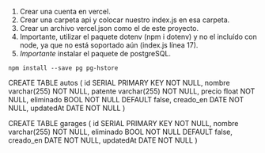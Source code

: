 1. Crear una cuenta en vercel.
2. Crear una carpeta api y colocar nuestro index.js en esa carpeta.
3. Crear un archivo vercel.json como el de este proyecto.
4. Importante, utilizar el paquete dotenv (npm i dotenv) y no el incluído con node, ya que no está soportado aún (index.js línea 17).
5. _Importante_ instalar el paquete de postgreSQL.

`npm install --save pg pg-hstore`

CREATE TABLE autos (
id SERIAL PRIMARY KEY NOT NULL,
nombre varchar(255) NOT NULL,
patente varchar(255) NOT NULL,
precio float NOT NULL,
eliminado BOOL NOT NULL DEFAULT false,
creado_en DATE NOT NULL,
updatedAt DATE NOT NULL
)

CREATE TABLE garages (
id SERIAL PRIMARY KEY NOT NULL,
nombre varchar(255) NOT NULL,
eliminado BOOL NOT NULL DEFAULT false,
creado_en DATE NOT NULL,
updatedAt DATE NOT NULL
)
